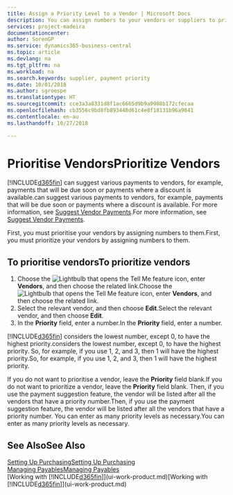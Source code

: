```yaml
---
title: Assign a Priority Level to a Vendor | Microsoft Docs
description: You can assign numbers to your vendors or suppliers to prioritise them and facilitate payment suggestions in Business Central.
services: project-madeira
documentationcenter: 
author: SorenGP
ms.service: dynamics365-business-central
ms.topic: article
ms.devlang: na
ms.tgt_pltfrm: na
ms.workload: na
ms.search.keywords: supplier, payment priority
ms.date: 10/01/2018
ms.author: sgroespe
ms.translationtype: HT
ms.sourcegitcommit: cce3a3a8331d8f1ac6665d9b9a9908b172cfecaa
ms.openlocfilehash: cb3556c9bd8fb893448d61c4e8f18131b96a9841
ms.contentlocale: en-au
ms.lasthandoff: 10/27/2018

---
```

# <a name="prioritize-vendors"></a><span data-ttu-id="76023-103">Prioritise Vendors</span><span class="sxs-lookup"><span data-stu-id="76023-103">Prioritize Vendors</span></span>
[!INCLUDE[d365fin](includes/d365fin_md.md)] <span data-ttu-id="76023-104">can suggest various payments to vendors, for example, payments that will be due soon or payments where a discount is available.</span><span class="sxs-lookup"><span data-stu-id="76023-104">can suggest various payments to vendors, for example, payments that will be due soon or payments where a discount is available.</span></span> <span data-ttu-id="76023-105">For more information, see [Suggest Vendor Payments](payables-how-suggest-vendor-payments.md).</span><span class="sxs-lookup"><span data-stu-id="76023-105">For more information, see [Suggest Vendor Payments](payables-how-suggest-vendor-payments.md).</span></span>

<span data-ttu-id="76023-106">First, you must prioritise your vendors by assigning numbers to them.</span><span class="sxs-lookup"><span data-stu-id="76023-106">First, you must prioritize your vendors by assigning numbers to them.</span></span>

## <a name="to-prioritize-vendors"></a><span data-ttu-id="76023-107">To prioritise vendors</span><span class="sxs-lookup"><span data-stu-id="76023-107">To prioritize vendors</span></span>
1. <span data-ttu-id="76023-108">Choose the ![Lightbulb that opens the Tell Me feature](media/ui-search/search_small.png "Tell me what you want to do") icon, enter **Vendors**, and then choose the related link.</span><span class="sxs-lookup"><span data-stu-id="76023-108">Choose the ![Lightbulb that opens the Tell Me feature](media/ui-search/search_small.png "Tell me what you want to do") icon, enter **Vendors**, and then choose the related link.</span></span>
2. <span data-ttu-id="76023-109">Select the relevant vendor, and then choose **Edit**.</span><span class="sxs-lookup"><span data-stu-id="76023-109">Select the relevant vendor, and then choose **Edit**.</span></span>
3. <span data-ttu-id="76023-110">In the **Priority** field, enter a number.</span><span class="sxs-lookup"><span data-stu-id="76023-110">In the **Priority** field, enter a number.</span></span>

[!INCLUDE[d365fin](includes/d365fin_md.md)] <span data-ttu-id="76023-111">considers the lowest number, except 0, to have the highest priority.</span><span class="sxs-lookup"><span data-stu-id="76023-111">considers the lowest number, except 0, to have the highest priority.</span></span> <span data-ttu-id="76023-112">So, for example, if you use 1, 2, and 3, then 1 will have the highest priority.</span><span class="sxs-lookup"><span data-stu-id="76023-112">So, for example, if you use 1, 2, and 3, then 1 will have the highest priority.</span></span>

<span data-ttu-id="76023-113">If you do not want to prioritise a vendor, leave the **Priority** field blank.</span><span class="sxs-lookup"><span data-stu-id="76023-113">If you do not want to prioritize a vendor, leave the **Priority** field blank.</span></span> <span data-ttu-id="76023-114">Then, if you use the payment suggestion feature, the vendor will be listed after all the vendors that have a priority number.</span><span class="sxs-lookup"><span data-stu-id="76023-114">Then, if you use the payment suggestion feature, the vendor will be listed after all the vendors that have a priority number.</span></span> <span data-ttu-id="76023-115">You can enter as many priority levels as necessary.</span><span class="sxs-lookup"><span data-stu-id="76023-115">You can enter as many priority levels as necessary.</span></span>

## <a name="see-also"></a><span data-ttu-id="76023-116">See Also</span><span class="sxs-lookup"><span data-stu-id="76023-116">See Also</span></span>
[<span data-ttu-id="76023-117">Setting Up Purchasing</span><span class="sxs-lookup"><span data-stu-id="76023-117">Setting Up Purchasing</span></span>](purchasing-setup-purchasing.md)  
[<span data-ttu-id="76023-118">Managing Payables</span><span class="sxs-lookup"><span data-stu-id="76023-118">Managing Payables</span></span>](payables-manage-payables.md)  
<span data-ttu-id="76023-119">[Working with [!INCLUDE[d365fin](includes/d365fin_md.md)]](ui-work-product.md)</span><span class="sxs-lookup"><span data-stu-id="76023-119">[Working with [!INCLUDE[d365fin](includes/d365fin_md.md)]](ui-work-product.md)</span></span>

